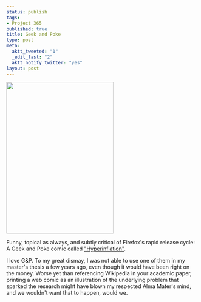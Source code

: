 ```yaml
--- 
status: publish
tags: 
- Project 365
published: true
title: Geek and Poke
type: post
meta: 
  aktt_tweeted: "1"
  _edit_last: "2"
  aktt_notify_twitter: "yes"
layout: post
---
```

<a href="http://fredericiana.com/wp-content/uploads/2011/10/g-and-p-firefox.jpg"><img src="http://fredericiana.com/wp-content/uploads/2011/10/g-and-p-firefox-282x400.jpg" alt="" title="Geek and Poke, &quot;Hyperinflation&quot;" width="282" height="400" class="aligncenter size-large wp-image-4454" /></a>

Funny, topical as always, and subtly critical of Firefox's rapid release cycle: A Geek and Poke comic called <a href="http://geekandpoke.typepad.com/geekandpoke/2011/10/hyperinflation.html">"Hyperinflation"</a>.

I love G&P. To my great dismay, I was not able to use one of them in my master's thesis a few years ago, even though it would have been right on the money. Worse yet than referencing Wikipedia in your academic paper, printing a web comic as an illustration of the underlying problem that sparked the research might have blown my respected Alma Mater's mind, and we wouldn't want that to happen, would we.

